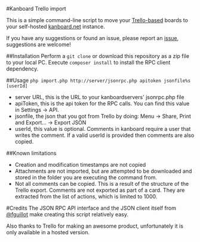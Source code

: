 #Kanboard Trello import

This is a simple command-line script to move your [Trello-based](http://www.trello.com) boards to
your self-hosted [kanboard.net](http://www.kanboard.net) instance.

If you have any suggestions or found an issue, please report an [issue](https://github.com/matueranet/kanboard-import-trello/issues), suggestions are welcome!

##Installation
Perform a `git clone` or download this repository as a zip file to your local PC. Execute `composer install` to install the RPC client dependency.

##Usage
`php import.php http://server/jsonrpc.php apitoken jsonfile%s [userId]`

- server URL, this is the URL to your kanboardservers' jsonrpc.php file
- apiToken, this is the api token for the RPC calls. You can find this value in Settings -> API.
- jsonfile, the json that you got from Trello by doing: Menu -> Share, Print and Export... -> Export JSON
- userId, this value is optional. Comments in kanboard require a user that writes the comment. If a valid userId is provided then comments are also copied.

##Known limitations
- Creation and modification timestamps are not copied
- Attachments are not imported, but are attempted to be downloaded and stored in the folder you are executing the command from.
- Not all comments can be copied. This is a result of the structure of the Trello export. Comments are not exported as part of a card. They are extracted from the list of actions, which is limited to 1000.

#Credits
The JSON RPC API interface and the JSON client itself from [@fguillot](https://github.com/fguillot) make creating this script relatively easy.

Also thanks to Trello for making an awesome product, unfortunately it is only available in a hosted version.